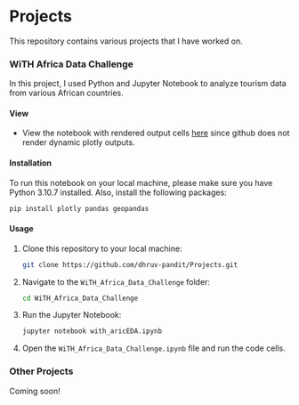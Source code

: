  # Projects 

This repository contains various projects that I have worked on. 

### WiTH Africa Data Challenge
In this project, I used Python and Jupyter Notebook to analyze tourism data from various African countries. 
#### View
* View the notebook with rendered output cells [here](https://nbviewer.org/github/dhruv-pandit/Projects/blob/main/WiTH_Africa_Data_Challenge/with_ariceEDA.ipynb) since github does not render dynamic plotly outputs.
#### Installation 

To run this notebook on your local machine, please make sure you have Python 3.10.7 installed. Also, install the following packages:

```python
pip install plotly pandas geopandas
```

#### Usage

1. Clone this repository to your local machine: 

   ```bash
   git clone https://github.com/dhruv-pandit/Projects.git
   ```
   
2. Navigate to the `WiTH_Africa_Data_Challenge` folder:

   ```bash
   cd WiTH_Africa_Data_Challenge
   ```

3. Run the Jupyter Notebook:

   ```bash
   jupyter notebook with_aricEDA.ipynb
   ```
   
4. Open the `WiTH_Africa_Data_Challenge.ipynb` file and run the code cells.

### Other Projects

Coming soon!
